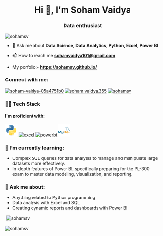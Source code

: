 <h1 align="center">Hi 👋, I'm Soham Vaidya</h1>
<h3 align="center">Data enthusiast</h3>

<p align="left"> <img src="https://komarev.com/ghpvc/?username=sohamsv&label=Profile%20views&color=0e75b6&style=flat" alt="sohamsv" /> </p>

- 💬 Ask me about **Data Science, Data Analytics, Python, Excel, Power BI**

- 📫 How to reach me **sohamvaidya101@gmail.com**

- My porfolio:- **https://sohamsv.github.io/**

<h3 align="left">Connect with me:</h3>
<p align="left">
<a href="https://www.linkedin.com/in/sohamsvaidya/" target="blank"><img align="center" src="https://raw.githubusercontent.com/rahuldkjain/github-profile-readme-generator/master/src/images/icons/Social/linked-in-alt.svg" alt="soham-vaidya-05a4751b0" height="30" width="40" /></a>
<a href="https://fb.com/soham.vaidya.355" target="blank"><img align="center" src="https://raw.githubusercontent.com/rahuldkjain/github-profile-readme-generator/master/src/images/icons/Social/facebook.svg" alt="soham.vaidya.355" height="30" width="40" /></a>
<a href="https://instagram.com/sohamsv" target="blank"><img align="center" src="https://raw.githubusercontent.com/rahuldkjain/github-profile-readme-generator/master/src/images/icons/Social/instagram.svg" alt="sohamsv" height="30" width="40" /></a>
</p>

### 👨‍💻 Tech Stack

#### I'm proficient with:
<p align="left">
  <!-- Python -->
  <a href="https://www.python.org" target="_blank">
    <img src="https://raw.githubusercontent.com/devicons/devicon/master/icons/python/python-original.svg" alt="python" width="40" height="40"/>
  </a>
  
  <!-- Excel -->
  <a href="https://www.microsoft.com/en-us/microsoft-365/excel" target="_blank">
    <img src="https://img.icons8.com/color/48/000000/microsoft-excel-2019--v1.png" alt="excel" width="40" height="40"/>
  </a>
  
  <!-- Power BI -->
  <a href="https://powerbi.microsoft.com" target="_blank">
    <img src="https://upload.wikimedia.org/wikipedia/commons/c/cf/New_Power_BI_Logo.svg" alt="powerbi" width="40" height="40"/>
  </a>
  
  <!-- SQL -->
  <a href="https://www.microsoft.com/en-us/sql-server" target="_blank">
    <img src="https://raw.githubusercontent.com/devicons/devicon/master/icons/mysql/mysql-original-wordmark.svg" alt="sql" width="40" height="40"/>
  </a>
</p>

### 🌱 I’m currently learning:
- Complex SQL queries for data analysis to manage and manipulate large datasets more effectively.
- In-depth features of Power BI, specifically preparing for the PL-300 exam to master data modeling, visualization, and reporting.

### 💬 Ask me about:
- Anything related to Python programming
- Data analysis with Excel and SQL
- Creating dynamic reports and dashboards with Power BI
  
<p>&nbsp;<img align="center" src="https://github-readme-stats.vercel.app/api?username=sohamsv&show_icons=true&locale=en" alt="sohamsv" /></p>

<p><img align="center" src="https://github-readme-streak-stats.herokuapp.com/?user=sohamsv&" alt="sohamsv" /></p>
